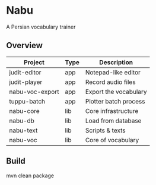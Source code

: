 # Nabu
A Persian vocabulary trainer

## Overview
| Project         | Type  | Description           |
| --------------- | ----- | --------------------- |
| judit-editor    | app   | Notepad-like editor   |
| judit-player    | app   | Record audio files    |
| nabu-voc-export | app   | Export the vocabulary |
| tuppu-batch     | app   | Plotter batch process |
| nabu-core       | lib   | Core infrastructure   |
| nabu-db         | lib   | Load from database    |
| nabu-text       | lib   | Scripts & texts       |
| nabu-voc        | lib   | Core of vocabulary    |

## Build
mvn clean package
